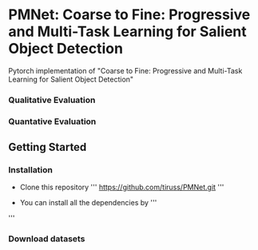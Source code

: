 # PMNet: Coarse to Fine: Progressive and Multi-Task Learning for Salient Object Detection

Pytorch implementation of "Coarse to Fine: Progressive and Multi-Task Learning for Salient Object Detection"

### Qualitative Evaluation

### Quantative Evaluation

## Getting Started
### Installation

- Clone this repository
'''
https://github.com/tiruss/PMNet.git
'''

- You can install all the dependencies by 
'''

'''

### Download datasets
